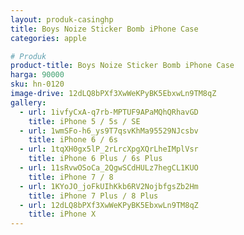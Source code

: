 ```yaml
---
layout: produk-casinghp
title: Boys Noize Sticker Bomb iPhone Case
categories: apple

# Produk
product-title: Boys Noize Sticker Bomb iPhone Case
harga: 90000
sku: hn-0120
image-drive: 12dLQ8bPXf3XwWeKPyBK5EbxwLn9TM8qZ
gallery:
  - url: 1ivfyCxA-q7rb-MPTUF9APaMQhQRhavGD
    title: iPhone 5 / 5s / SE
  - url: 1wmSFo-h6_ys9T7qsvKhMa95529NJcsbv
    title: iPhone 6 / 6s
  - url: 1tqXH0gx5lP_2rLrcXpgXQrLheIMplVsr
    title: iPhone 6 Plus / 6s Plus
  - url: 11sRvwOSoCa_2QgwSCdHULz7hegCL1KUO
    title: iPhone 7 / 8
  - url: 1KYoJO_joFkUIhKkb6RV2NojbfgsZb2Hm
    title: iPhone 7 Plus / 8 Plus
  - url: 12dLQ8bPXf3XwWeKPyBK5EbxwLn9TM8qZ
    title: iPhone X
---
```

